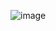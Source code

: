![image](https://github.com/heesoo-park/ForCodeKata/assets/80674868/d3c4f53a-cdbf-462e-9b54-643c042e7d0c)
